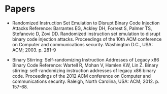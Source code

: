 
# Papers

* Randomized Instruction Set Emulation to Disrupt Binary Code Injection Attacks
Reference:
Barrantes EG, Ackley DH, Forrest S, Palmer TS, Stefanovic D, Zovi DD. Randomized instruction set emulation to disrupt binary code injection attacks.  Proceedings of the 10th ACM conference on Computer and communications security. Washington D.C., USA: ACM; 2003. p. 281-9

* Binary Stirring: Self-randomizing Instruction Addresses of Legacy x86 Binary Code
Reference:
Wartell R, Mohan V, Hamlen KW, Lin Z. Binary stirring: self-randomizing instruction addresses of legacy x86 binary code.  Proceedings of the 2012 ACM conference on Computer and communications security. Raleigh, North Carolina, USA: ACM; 2012. p. 157-68.
